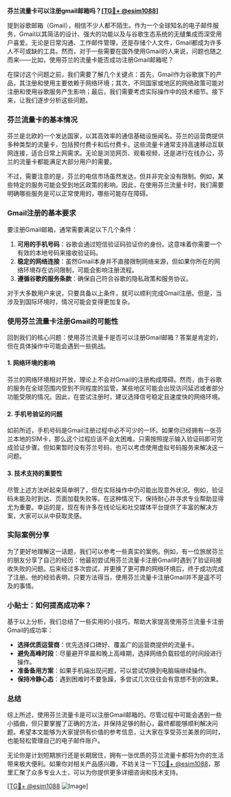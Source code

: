 **芬兰流量卡可以注册gmail邮箱吗？[[TG💪+ @esim1088](https://t.me/s/esim1088)]**

提到谷歌邮箱（Gmail），相信不少人都不陌生。作为一个全球知名的电子邮件服务，Gmail以其简洁的设计、强大的功能以及与谷歌生态系统的无缝集成而深受用户喜爱。无论是日常沟通、工作邮件管理，还是存储个人文件，Gmail都成为许多人不可或缺的工具。然而，对于一些需要在国外使用Gmail的人来说，问题也随之而来——比如，使用芬兰的流量卡能否成功注册Gmail邮箱呢？

在探讨这个问题之前，我们需要了解几个关键点：首先，Gmail作为谷歌旗下的产品，其注册和使用主要依赖于网络环境；其次，不同国家或地区的网络政策可能对注册和使用谷歌服务产生影响；最后，我们需要考虑实际操作中的技术细节。接下来，让我们逐步分析这些问题。

### 芬兰流量卡的基本情况

芬兰是北欧的一个发达国家，以其高效率的通信基础设施闻名。芬兰的运营商提供多种类型的流量卡，包括预付费卡和后付费卡。这些流量卡通常支持高速移动互联网连接，适合日常上网需求。无论是浏览网页、观看视频，还是进行在线办公，芬兰的流量卡都能满足大部分用户的需要。

不过，需要注意的是，芬兰的电信市场虽然发达，但并非完全没有限制。例如，某些特定的服务可能会受到地区政策的影响。因此，在使用芬兰流量卡时，我们需要明确哪些服务是可以正常使用的，哪些可能存在障碍。

### Gmail注册的基本要求

要注册Gmail邮箱，通常需要满足以下几个条件：

1. **可用的手机号码**：谷歌会通过短信验证码验证你的身份。这意味着你需要一个有效的本地号码来接收验证码。
2. **稳定的网络连接**：虽然Gmail本身并不直接限制网络来源，但如果你所在的网络环境存在访问限制，可能会影响注册流程。
3. **遵循谷歌的服务条款**：确保自己符合谷歌的隐私政策和服务协议。

对于大多数用户来说，只要具备以上条件，就可以顺利完成Gmail注册。但是，当涉及到国际环境时，情况可能会变得更加复杂。

### 使用芬兰流量卡注册Gmail的可能性

回到我们的核心问题：使用芬兰流量卡是否可以注册Gmail邮箱？答案是肯定的，但在具体操作中可能会遇到一些挑战。

#### 1. 网络环境的影响

芬兰的网络环境相对开放，理论上不会对Gmail的注册构成障碍。然而，由于谷歌的服务在全球范围内受到不同程度的监管，某些地区可能会出现访问延迟或者部分功能受限的情况。因此，在尝试注册时，建议选择信号稳定且速度快的网络环境。

#### 2. 手机号验证的问题

如前所述，手机号码是Gmail注册过程中必不可少的一环。如果你已经拥有一张芬兰本地的SIM卡，那么这个过程应该不会太困难。只需按照提示输入验证码即可完成验证步骤。但如果暂时没有芬兰号码，也可以考虑使用虚拟号码服务来解决这一问题。

#### 3. 技术支持的重要性

尽管上述方法听起来简单明了，但在实际操作中仍可能出现意外状况。例如，验证码未能及时到达、页面加载失败等。在这种情况下，保持耐心并寻求专业帮助显得尤为重要。幸运的是，现在有许多在线论坛和社交媒体平台提供了丰富的解决方案，大家可以从中获取灵感。

### 实际案例分享

为了更好地理解这一话题，我们可以参考一些真实的案例。例如，有一位旅居芬兰的朋友分享了自己的经历：他最初尝试用芬兰流量卡注册Gmail时遇到了验证码接收失败的问题。后来经过多次尝试，并更换了更可靠的网络环境后，终于成功完成了注册。他的经验表明，只要方法得当，使用芬兰流量卡注册Gmail并不是遥不可及的事情。

### 小贴士：如何提高成功率？

基于以上分析，我们总结了一些实用的小技巧，帮助大家提高使用芬兰流量卡注册Gmail的成功率：

- **选择优质运营商**：优先选择口碑好、覆盖广的运营商提供的流量卡。
- **避免高峰时段**：尽量避开早晨和晚上高峰期，选择网络负载较低的时间段进行操作。
- **准备备用方案**：如果手机端出现问题，可以尝试切换到电脑端继续操作。
- **保持冷静心态**：遇到困难时不要急躁，多尝试几次往往会有意想不到的效果。

### 总结

综上所述，使用芬兰流量卡是可以注册Gmail邮箱的。尽管过程中可能会遇到一些小插曲，但只要掌握了正确的方法，并保持足够的耐心，最终都能够顺利解决问题。希望本文能够为大家提供有价值的参考信息，让大家在享受芬兰美景的同时，也能轻松管理自己的电子邮件账户。

无论你是计划短期旅行还是长期居住，拥有一张优质的芬兰流量卡都将为你的生活带来极大便利。如果你对相关产品感兴趣，不妨关注一下[TG💪+ @esim1088](https://t.me/s/esim1088)，那里汇聚了众多专业人士，可以为你提供更多详细咨询和技术支持。

[[TG💪+ @esim1088](https://t.me/s/esim1088) ![Image](https://i.postimg.cc/4NQfJmqS/Snipaste-2025-05-13-00-14-12.png)]